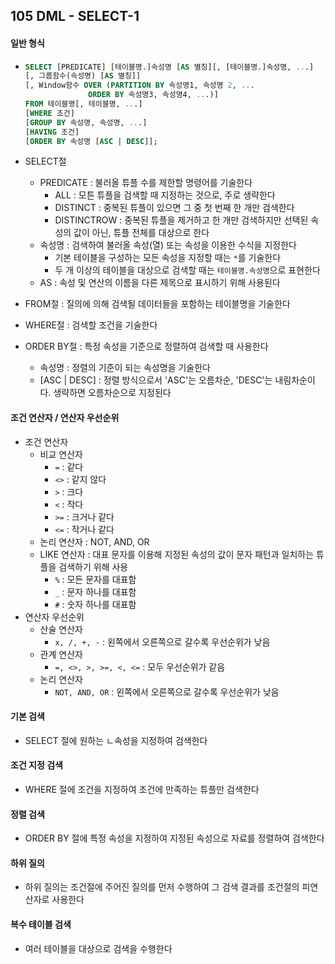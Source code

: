 ## 105 DML - SELECT-1

#### 일반 형식

- ```sql
  SELECT [PREDICATE] [테이블명.]속성명 [AS 별칭][, [테이블명.]속성명, ...]
  [, 그룹함수(속성명) [AS 별칭]]
  [, Window함수 OVER (PARTITION BY 속성명1, 속성명 2, ...
                ORDER BY 속성명3, 속성명4, ...)]
  FROM 테이블명[, 테이블명, ...]
  [WHERE 조건]
  [GROUP BY 속성명, 속성명, ...]
  [HAVING 조건]
  [ORDER BY 속성명 [ASC | DESC]];
  ```

- SELECT절

  - PREDICATE : 불러올 튜플 수를 제한할 명령어를 기술한다
    - ALL : 모튼 튜플을 검색할 때 지정하는 것으로, 주로 생략한다
    - DISTINCT : 중복된 튜플이 있으면 그 중 첫 번째 한 개만 검색한다
    - DISTINCTROW : 중복된 튜플을 제거하고 한 개만 검색하지만 선택된 속성의 값이 아닌, 튜플 전체를 대상으로 한다
  - 속성명 : 검색하여 불러올 속성(열) 또는 속성을 이용한 수식을 지정한다
    - 기본 테이블을 구성하는 모든 속성을 지정할 때는 `*`를 기술한다
    - 두 개 이상의 테이블을 대상으로 검색할 때는 `테이블명.속성명`으로 표현한다
  - AS : 속성 및 연산의 이름을 다른 제목으로 표시하기 위해 사용된다

- FROM절 : 질의에 의해 검색될 데이터들을 포함하는 테이블명을 기술한다

- WHERE절 : 검색할 조건을 기술한다

- ORDER BY절 : 특정 속성을 기준으로 정렬하여 검색할 때 사용한다

  - 속성명 : 정렬의 기준이 되는 속성명을 기술한다
  - [ASC | DESC] : 정렬 방식으로서 'ASC'는 오름차순, 'DESC'는 내림차순이다. 생략하면 오름차순으로 지정된다



#### 조건 연산자 / 연산자 우선순위

- 조건 연산자
  - 비교 연산자
    - `=` : 같다
    - `<>` : 같지 않다
    - `>` : 크다
    - `<` : 작다
    - `>=` : 크거나 같다
    - `<=` : 작거나 같다
  - 논리 연산자 : NOT, AND, OR
  - LIKE 연산자 : 대표 문자를 이용해 지정된 속성의 값이 문자 패턴과 일치하는 튜플을 검색하기 위해 사용
    - `%` : 모든 문자를 대표함
    - `_` : 문자 하나를 대표함
    - `#` : 숫자 하나를 대표함
- 연산자 우선순위
  - 산술 연산자
    - `x, /, +, -` : 왼쪽에서 오른쪽으로 갈수록 우선순위가 낮음
  - 관계 연산자
    - `=, <>, >, >=, <, <=` : 모두 우선순위가 같음
  - 논리 연산자
    - `NOT, AND, OR` : 왼쪽에서 오른쪽으로 갈수록 우선순위가 낮음



#### 기본 검색

- SELECT 절에 원하는 ㄴ속성을 지정하여 검색한다



#### 조건 지정 검색

- WHERE 절에 조건을 지정하여 조건에 만족하는 튜플만 검색한다



#### 정렬 검색

- ORDER BY 절에 특정 속성을 지정하여 지정된 속성으로 자료를 정렬하여 검색한다



#### 하위 질의

- 하위 질의는 조건절에 주어진 질의를 먼저 수행하여 그 검색 결과를 조건절의 피연산자로 사용한다



#### 복수 테이블 검색

- 여러 테이블을 대상으로 검색을 수행한다